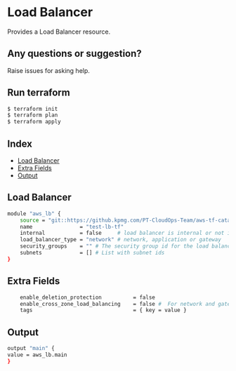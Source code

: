 # Load Balancer

Provides a Load Balancer resource.

## Any questions or suggestion?

Raise issues for asking help.

## Run terraform

```bash
$ terraform init
$ terraform plan
$ terraform apply
```

## Index

- [Load Balancer](#lb)
- [Extra Fields](#extra_fields)
- [Output](#output)

## Load Balancer<a name="lb"></a>
```bash
module "aws_lb" {
    source = "git::https://github.kpmg.com/PT-CloudOps-Team/aws-tf-catalog"
    name               = "test-lb-tf"
    internal           = false     # load balancer is internal or not internal
    load_balancer_type = "network" # network, application or gateway
    security_groups    = "" # The security group id for the load balancer
    subnets            = [] # List with subnet ids
}
```

## Extra Fields<a name="extra_fields"></a>
```bash
    enable_deletion_protection          = false
    enable_cross_zone_load_balancing    = false #  For network and gateway type load balancers, this feature is disabled by default
    tags                                = { key = value }
```

## Output<a name="output"></a>
```bash
output "main" {
value = aws_lb.main
}
```